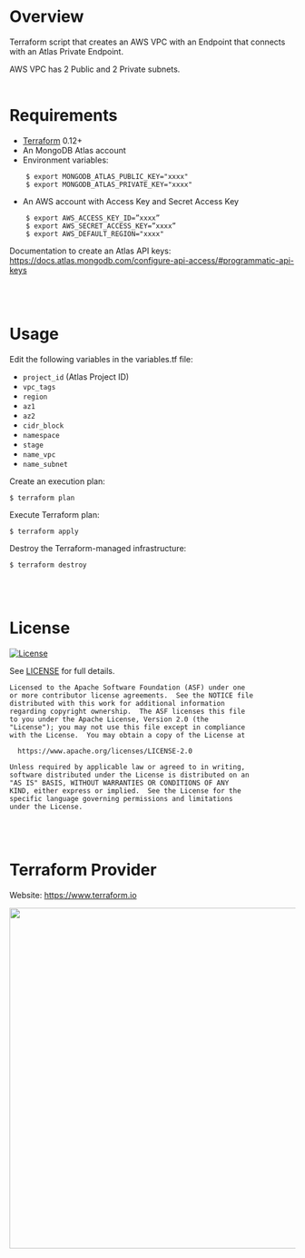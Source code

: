 # Overview

Terraform script that creates an AWS VPC with an Endpoint that connects with an Atlas Private Endpoint.

AWS VPC has 2 Public and 2 Private subnets.
<br/><br/>

# Requirements

- [Terraform](https://www.terraform.io/downloads.html) 0.12+
- An MongoDB Atlas account
- Environment variables:
```
    $ export MONGODB_ATLAS_PUBLIC_KEY="xxxx"
    $ export MONGODB_ATLAS_PRIVATE_KEY="xxxx"
```

- An AWS account with Access Key and Secret Access Key
```
    $ export AWS_ACCESS_KEY_ID=”xxxx”
    $ export AWS_SECRET_ACCESS_KEY=”xxxx”
    $ export AWS_DEFAULT_REGION="xxxx"
```

Documentation to create an Atlas API keys: https://docs.atlas.mongodb.com/configure-api-access/#programmatic-api-keys

<br/><br/>
# Usage

Edit the following variables in the variables.tf file:
- `project_id` (Atlas Project ID)
- `vpc_tags`
- `region`
- `az1`
- `az2`
- `cidr_block`
- `namespace`
- `stage`
- `name_vpc`
- `name_subnet`


Create an execution plan:
```
$ terraform plan
```

Execute Terraform plan:
```
$ terraform apply
```

Destroy the Terraform-managed infrastructure:
```
$ terraform destroy
```

<br/><br/>
# License 

[![License](https://img.shields.io/badge/License-Apache%202.0-blue.svg)](https://opensource.org/licenses/Apache-2.0) 

See [LICENSE](LICENSE) for full details.

    Licensed to the Apache Software Foundation (ASF) under one
    or more contributor license agreements.  See the NOTICE file
    distributed with this work for additional information
    regarding copyright ownership.  The ASF licenses this file
    to you under the Apache License, Version 2.0 (the
    "License"); you may not use this file except in compliance
    with the License.  You may obtain a copy of the License at

      https://www.apache.org/licenses/LICENSE-2.0

    Unless required by applicable law or agreed to in writing,
    software distributed under the License is distributed on an
    "AS IS" BASIS, WITHOUT WARRANTIES OR CONDITIONS OF ANY
    KIND, either express or implied.  See the License for the
    specific language governing permissions and limitations
    under the License.


<br/><br/>
# Terraform Provider

Website: https://www.terraform.io

<img src="https://cdn.rawgit.com/hashicorp/terraform-website/master/content/source/assets/images/logo-hashicorp.svg" width="600px">
